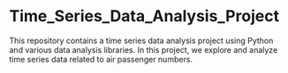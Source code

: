 # Time_Series_Data_Analysis_Project
This repository contains a time series data analysis project using Python and various data analysis libraries. In this project, we explore and analyze time series data related to air passenger numbers.
